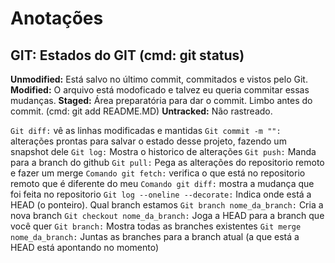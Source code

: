 # Anotações

## GIT: Estados do GIT (cmd: git status)
**Unmodified:** Está salvo no último commit, commitados e vistos pelo Git.
**Modified:** O arquivo está modoficado e talvez eu queria commitar essas mudanças.
**Staged:** Área preparatória para dar o commit. Limbo antes do commit. (cmd: git add README.MD)
**Untracked:** Não rastreado.

`Git diff:` vê as linhas modificadas e mantidas
`Git commit -m "":` alterações prontas para salvar o estado desse projeto, fazendo um snapshot dele
`Git log:` Mostra o historico de alterações
`Git push:` Manda para a branch do github
`Git pull:` Pega as alterações do repositorio remoto e fazer um merge
`Comando git fetch:` verifica o que está no repositorio remoto que é diferente do meu
`Comando git diff:` mostra a mudança que foi feita no repositorio
`Git log --oneline --decorate:` Indica onde está a HEAD (o ponteiro). Qual branch estamos
`Git branch nome_da_branch:` Cria a nova branch
`Git checkout nome_da_branch:` Joga a HEAD para a branch que você quer
`Git branch:` Mostra todas as branches existentes
`Git merge nome_da_branch:` Juntas as branches para a branch atual (a que está a HEAD está apontando no momento)
